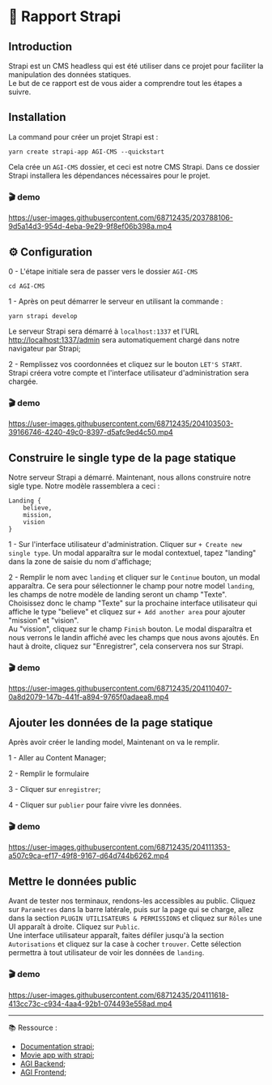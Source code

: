 # 🚀 Rapport Strapi

## Introduction

Strapi est un CMS headless qui est été utiliser dans ce projet pour faciliter la manipulation des données statiques.</br>
Le but de ce rapport est de vous aider a comprendre tout les étapes a suivre.


## Installation

La command pour créer un projet Strapi est : 
```
yarn create strapi-app AGI-CMS --quickstart
```
Cela crée un `AGI-CMS` dossier, et ceci est notre CMS Strapi. Dans ce dossier Strapi installera les dépendances nécessaires pour le projet.

### 🎬 demo

https://user-images.githubusercontent.com/68712435/203788106-9d5a14d3-954d-4eba-9e29-9f8ef06b398a.mp4

## ⚙️ Configuration

0 - L'étape initiale sera de passer vers le dossier `AGI-CMS` 

```
cd AGI-CMS
```

1 - Après on peut démarrer le serveur en utilisant la commande  :

```
yarn strapi develop
```

Le serveur Strapi sera démarré à `localhost:1337` et l'URL [http://localhost:1337/admin](http://localhost:1337/admin) sera automatiquement chargé dans notre navigateur par Strapi;

2 - Remplissez vos coordonnées et cliquez sur le bouton `LET'S START`.  Strapi créera votre compte et l'interface utilisateur d'administration sera chargée. 

### 🎬 demo

https://user-images.githubusercontent.com/68712435/204103503-39166746-4240-49c0-8397-d5afc9ed4c50.mp4

## Construire le single type de la page statique

Notre serveur Strapi a démarré.  Maintenant, nous allons construire notre sigle type.
Notre modèle rassemblera a ceci :

```
Landing {
    believe,
    mission,
    vision
}
```

1 - Sur l'interface utilisateur d'administration. Cliquer sur `+ Create new single type`.  Un modal apparaîtra sur le modal contextuel, tapez "landing" dans la zone de saisie du nom d'affichage;

2 -  Remplir le nom avec `landing` et cliquer sur le `Continue` bouton, un modal apparaîtra. Ce sera pour sélectionner le champ pour notre model `landing`, les champs de notre modèle de landing seront un champ "Texte".  Choisissez donc le champ "Texte" sur la prochaine interface utilisateur qui affiche le type "believe" et cliquez sur `+ Add another area` pour ajouter "mission" et "vision".</br>
Au "vission", cliquez sur le champ `Finish` bouton.  Le modal disparaîtra et nous verrons le landin affiché avec les champs que nous avons ajoutés.  En haut à droite, cliquez sur "Enregistrer", cela conservera nos  sur Strapi. 

### 🎬 demo

https://user-images.githubusercontent.com/68712435/204110407-0a8d2079-147b-441f-a894-9765f0adaea8.mp4

## Ajouter les données de la page statique 

Après avoir créer le landing model, Maintenant on va le remplir.

1 - Aller au Content Manager;

2 - Remplir le formulaire

3 - Cliquer sur `enregistrer`;

4 - Cliquer sur `publier` pour faire vivre les données.

### 🎬 demo

https://user-images.githubusercontent.com/68712435/204111353-a507c9ca-ef17-49f8-9167-d64d744b6262.mp4

## Mettre le données public

Avant de tester nos terminaux, rendons-les accessibles au public.
Cliquez sur `Paramètres` dans la barre latérale, puis sur la page qui se charge, allez dans la section `PLUGIN UTILISATEURS & PERMISSIONS` et cliquez sur `Rôles` une UI apparaît à droite.  Cliquez sur `Public`.</br>
Une interface utilisateur apparaît, faites défiler jusqu'à la section `Autorisations` et cliquez sur la case à cocher `trouver`.  Cette sélection permettra à tout utilisateur de voir les données de `landing`. 

### 🎬 demo

https://user-images.githubusercontent.com/68712435/204111618-413cc73c-c934-4aa4-92b1-074493e558ad.mp4

---

📚 Ressource :

 - [Documentation strapi](https://docs.strapi.io/);
 - [Movie app with strapi](https://strapi.io/blog/how-to-build-a-movie-app-using-strapi-and-angular);
 - [AGI Backend](https://github.com/Khalil200a/AGI-Backend.git);
 - [AGI Frontend](https://github.com/Khalil200a/AGI-Frontend.git);
